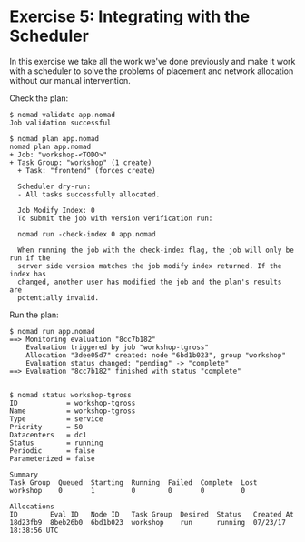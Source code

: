 # Exercise 5: Integrating with the Scheduler

In this exercise we take all the work we've done previously and make it work with a scheduler to solve the problems of placement and network allocation without our manual intervention.

Check the plan:

```
$ nomad validate app.nomad
Job validation successful

$ nomad plan app.nomad
nomad plan app.nomad
+ Job: "workshop-<TODO>"
+ Task Group: "workshop" (1 create)
  + Task: "frontend" (forces create)

  Scheduler dry-run:
  - All tasks successfully allocated.

  Job Modify Index: 0
  To submit the job with version verification run:

  nomad run -check-index 0 app.nomad

  When running the job with the check-index flag, the job will only be run if the
  server side version matches the job modify index returned. If the index has
  changed, another user has modified the job and the plan's results are
  potentially invalid.
```

Run the plan:

```
$ nomad run app.nomad
==> Monitoring evaluation "8cc7b182"
    Evaluation triggered by job "workshop-tgross"
    Allocation "3dee05d7" created: node "6bd1b023", group "workshop"
    Evaluation status changed: "pending" -> "complete"
==> Evaluation "8cc7b182" finished with status "complete"


$ nomad status workshop-tgross
ID            = workshop-tgross
Name          = workshop-tgross
Type          = service
Priority      = 50
Datacenters   = dc1
Status        = running
Periodic      = false
Parameterized = false

Summary
Task Group  Queued  Starting  Running  Failed  Complete  Lost
workshop    0       1         0        0       0         0

Allocations
ID        Eval ID   Node ID   Task Group  Desired  Status   Created At
18d23fb9  8beb26b0  6bd1b023  workshop    run      running  07/23/17 18:38:56 UTC
```
